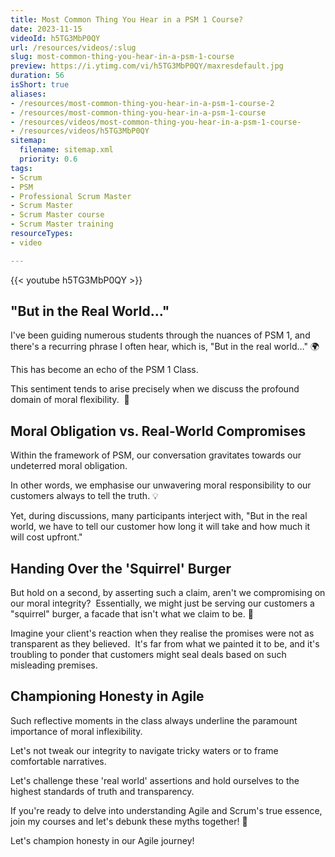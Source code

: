 ```yaml
---
title: Most Common Thing You Hear in a PSM 1 Course?
date: 2023-11-15
videoId: h5TG3MbP0QY
url: /resources/videos/:slug
slug: most-common-thing-you-hear-in-a-psm-1-course
preview: https://i.ytimg.com/vi/h5TG3MbP0QY/maxresdefault.jpg
duration: 56
isShort: true
aliases:
- /resources/most-common-thing-you-hear-in-a-psm-1-course-2
- /resources/most-common-thing-you-hear-in-a-psm-1-course
- /resources/videos/most-common-thing-you-hear-in-a-psm-1-course-
- /resources/videos/h5TG3MbP0QY
sitemap:
  filename: sitemap.xml
  priority: 0.6
tags:
- Scrum
- PSM
- Professional Scrum Master
- Scrum Master
- Scrum Master course
- Scrum Master training
resourceTypes:
- video

---
```

{{< youtube h5TG3MbP0QY >}}

## "But in the Real World..."

I've been guiding numerous students through the nuances of PSM 1, and there's a recurring phrase I often hear, which is, "But in the real world..." 🌍

This has become an echo of the PSM 1 Class.

This sentiment tends to arise precisely when we discuss the profound domain of moral flexibility.  🤔

## Moral Obligation vs. Real-World Compromises

Within the framework of PSM, our conversation gravitates towards our undeterred moral obligation.

In other words, we emphasise our unwavering moral responsibility to our customers always to tell the truth. 💡

Yet, during discussions, many participants interject with, "But in the real world, we have to tell our customer how long it will take and how much it will cost upfront."

## Handing Over the 'Squirrel' Burger

But hold on a second, by asserting such a claim, aren't we compromising on our moral integrity?  Essentially, we might just be serving our customers a "squirrel" burger, a facade that isn't what we claim to be. 🍔

Imagine your client's reaction when they realise the promises were not as transparent as they believed.  It's far from what we painted it to be, and it's troubling to ponder that customers might seal deals based on such misleading premises.

## Championing Honesty in Agile

Such reflective moments in the class always underline the paramount importance of moral inflexibility.

Let's not tweak our integrity to navigate tricky waters or to frame comfortable narratives.

Let's challenge these 'real world' assertions and hold ourselves to the highest standards of truth and transparency.

If you're ready to delve into understanding Agile and Scrum's true essence, join my courses and let's debunk these myths together! 🚀

Let's champion honesty in our Agile journey!





